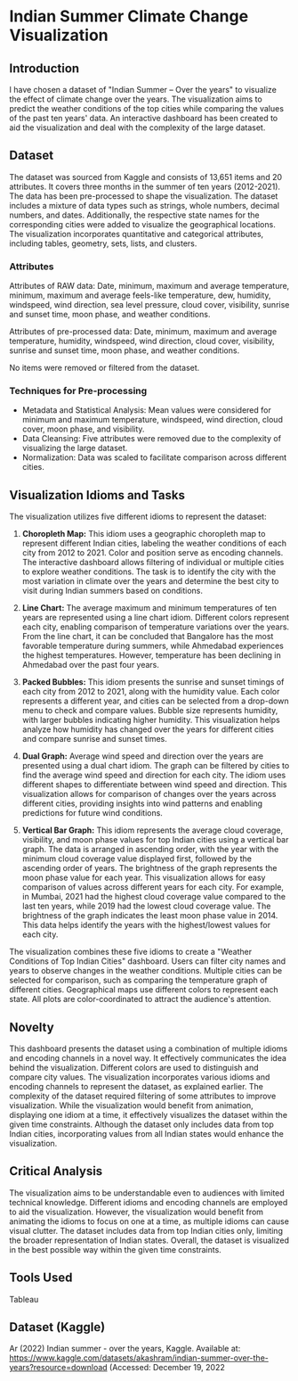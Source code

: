 # Indian Summer Climate Change Visualization

## Introduction
I have chosen a dataset of "Indian Summer – Over the years" to visualize the effect of climate change over the years. The visualization aims to predict the weather conditions of the top cities while comparing the values of the past ten years' data. An interactive dashboard has been created to aid the visualization and deal with the complexity of the large dataset.

## Dataset
The dataset was sourced from Kaggle and consists of 13,651 items and 20 attributes. It covers three months in the summer of ten years (2012-2021). The data has been pre-processed to shape the visualization. The dataset includes a mixture of data types such as strings, whole numbers, decimal numbers, and dates. Additionally, the respective state names for the corresponding cities were added to visualize the geographical locations. The visualization incorporates quantitative and categorical attributes, including tables, geometry, sets, lists, and clusters.

### Attributes
Attributes of RAW data: Date, minimum, maximum and average temperature, minimum, maximum and average feels-like temperature, dew, humidity, windspeed, wind direction, sea level pressure, cloud cover, visibility, sunrise and sunset time, moon phase, and weather conditions.

Attributes of pre-processed data: Date, minimum, maximum and average temperature, humidity, windspeed, wind direction, cloud cover, visibility, sunrise and sunset time, moon phase, and weather conditions.

No items were removed or filtered from the dataset.

### Techniques for Pre-processing
- Metadata and Statistical Analysis: Mean values were considered for minimum and maximum temperature, windspeed, wind direction, cloud cover, moon phase, and visibility.
- Data Cleansing: Five attributes were removed due to the complexity of visualizing the large dataset.
- Normalization: Data was scaled to facilitate comparison across different cities.

## Visualization Idioms and Tasks
The visualization utilizes five different idioms to represent the dataset:

1. **Choropleth Map:** This idiom uses a geographic choropleth map to represent different Indian cities, labeling the weather conditions of each city from 2012 to 2021. Color and position serve as encoding channels. The interactive dashboard allows filtering of individual or multiple cities to explore weather conditions. The task is to identify the city with the most variation in climate over the years and determine the best city to visit during Indian summers based on conditions.

2. **Line Chart:** The average maximum and minimum temperatures of ten years are represented using a line chart idiom. Different colors represent each city, enabling comparison of temperature variations over the years. From the line chart, it can be concluded that Bangalore has the most favorable temperature during summers, while Ahmedabad experiences the highest temperatures. However, temperature has been declining in Ahmedabad over the past four years.

3. **Packed Bubbles:** This idiom presents the sunrise and sunset timings of each city from 2012 to 2021, along with the humidity value. Each color represents a different year, and cities can be selected from a drop-down menu to check and compare values. Bubble size represents humidity, with larger bubbles indicating higher humidity. This visualization helps analyze how humidity has changed over the years for different cities and compare sunrise and sunset times.

4. **Dual Graph:** Average wind speed and direction over the years are presented using a dual chart idiom. The graph can be filtered by cities to find the average wind speed and direction for each city. The idiom uses different shapes to differentiate between wind speed and direction. This visualization allows for comparison of changes over the years across different cities, providing insights into wind patterns and enabling predictions for future wind conditions.

5. **Vertical Bar Graph:** This idiom represents the average cloud coverage, visibility, and moon phase values for top Indian cities using a vertical bar graph. The data is arranged in ascending order, with the year with the minimum cloud coverage value displayed first, followed by the ascending order of years. The brightness of the graph represents the moon phase value for each year. This visualization allows for easy comparison of values across different years for each city. For example, in Mumbai, 2021 had the highest cloud coverage value compared to the last ten years, while 2019 had the lowest cloud coverage value. The brightness of the graph indicates the least moon phase value in 2014. This data helps identify the years with the highest/lowest values for each city.

The visualization combines these five idioms to create a "Weather Conditions of Top Indian Cities" dashboard. Users can filter city names and years to observe changes in the weather conditions. Multiple cities can be selected for comparison, such as comparing the temperature graph of different cities. Geographical maps use different colors to represent each state. All plots are color-coordinated to attract the audience's attention.

## Novelty
This dashboard presents the dataset using a combination of multiple idioms and encoding channels in a novel way. It effectively communicates the idea behind the visualization. Different colors are used to distinguish and compare city values. The visualization incorporates various idioms and encoding channels to represent the dataset, as explained earlier. The complexity of the dataset required filtering of some attributes to improve visualization. While the visualization would benefit from animation, displaying one idiom at a time, it effectively visualizes the dataset within the given time constraints. Although the dataset only includes data from top Indian cities, incorporating values from all Indian states would enhance the visualization.

## Critical Analysis
The visualization aims to be understandable even to audiences with limited technical knowledge. Different idioms and encoding channels are employed to aid the visualization. However, the visualization would benefit from animating the idioms to focus on one at a time, as multiple idioms can cause visual clutter. The dataset includes data from top Indian cities only, limiting the broader representation of Indian states. Overall, the dataset is visualized in the best possible way within the given time constraints.

## Tools Used
Tableau 

## Dataset (Kaggle)
Ar (2022) Indian summer - over the years, Kaggle. Available at: https://www.kaggle.com/datasets/akashram/indian-summer-over-the-years?resource=download (Accessed: December 19, 2022



